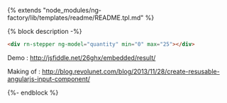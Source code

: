 {% extends "node_modules/ng-factory/lib/templates/readme/README.tpl.md" %}

{% block description -%}

```html
<div rn-stepper ng-model="quantity" min="0" max="25"></div>
```

Demo : http://jsfiddle.net/26ghx/embedded/result/

Making of : http://blog.revolunet.com/blog/2013/11/28/create-resusable-angularjs-input-component/

{%- endblock %}
